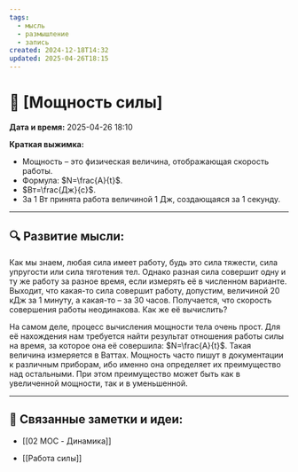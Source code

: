 ```yaml
---
tags:
  - мысль
  - размышление
  - запись
created: 2024-12-18T14:32
updated: 2025-04-26T18:15
---
```


# 💭  [Мощность силы]

**Дата и время:** 2025-04-26 18:10

**Краткая выжимка:**
 - Мощность – это физическая величина, отображающая скорость работы.
 - Формула: $N=\frac{A}{t}$.
 - $Вт=\frac{Дж}{с}$.
 - За 1 Вт принята работа величиной 1 Дж, создающаяся за 1 секунду.

---

## 🔍 Развитие мысли:

Как мы знаем, любая сила имеет работу, будь это сила тяжести, сила упругости или сила тяготения тел. Однако разная сила совершит одну и ту же работу за разное время, если измерять её в численном варианте. Выходит, что какая-то сила совершит работу, допустим, величиной 20 кДж за 1 минуту, а какая-то – за 30 часов. Получается, что скорость совершения работы неодинакова. Как же её вычислить?

На самом деле, процесс вычисления мощности тела очень прост. Для её нахождения нам требуется найти результат отношения работы силы на время, за которое она её совершила: $N=\frac{A}{t}$. Такая величина измеряется в Ваттах. Мощность часто пишут в документации к различным приборам, ибо именно она определяет их преимущество над остальными. При этом преимущество может быть как в увеличенной мощности, так и в уменьшенной.


---

## 🔄 Связанные заметки и идеи:

- [[02 MOC - Динамика]]

- [[Работа силы]]



